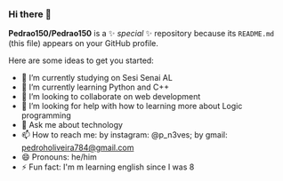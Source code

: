 ### Hi there 👋

**Pedrao150/Pedrao150** is a ✨ _special_ ✨ repository because its `README.md` (this file) appears on your GitHub profile.

Here are some ideas to get you started:

- 🔭 I’m currently studying on Sesi Senai AL
- 🌱 I’m currently learning Python and C++
- 👯 I’m looking to collaborate on web development
- 🤔 I’m looking for help with how to learning more about Logic programming
- 💬 Ask me about technology
- 📫 How to reach me: by instagram: @p_n3ves; by gmail: pedroholiveira784@gmail.com 
- 😄 Pronouns: he/him 
- ⚡ Fun fact: I'm m learning english since I was 8
